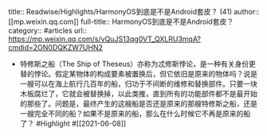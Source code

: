 title:: Readwise/Highlights/HarmonyOS到底是不是Android套皮？ (41)
author:: [[mp.weixin.qq.com]]
full-title:: HarmonyOS到底是不是Android套皮？
category:: #articles
url:: https://mp.weixin.qq.com/s/vQuJS13qg0VT_QXLRU3mqA?cmdid=2ON0DQKZW7UHN2

- 特修斯之船（The Ship of Theseus）亦称为忒修斯悖论，是一种有关身份更替的悖论。假定某物体的构成要素被置换后，但它依旧是原来的物体吗？说是一艘可以在海上航行几百年的船，归功于不间断的维修和替换部件。只要一块木板腐烂了，它就会被替换掉，以此类推，直到所有的功能部件都不是最开始的那些了。问题是，最终产生的这艘船是否还是原来的那艘特修斯之船，还是一艘完全不同的船？如果不是原来的船，那么在什么时候它不再是原来的船了？ #Highlight #[[2021-06-08]]